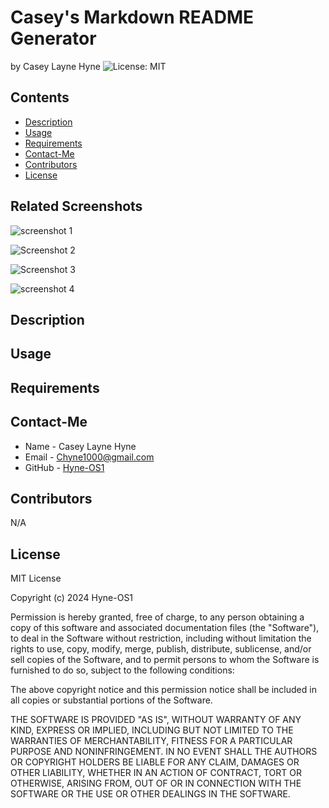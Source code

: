 # Casey's Markdown README Generator
by Casey Layne Hyne
![License: MIT](https://img.shields.io/badge/License-MIT-yellowgreen.svg)

## Contents
* [Description](#description)
* [Usage](#usage)
* [Requirements](#requirements)
* [Contact-Me](#contact-me)
* [Contributors](#contributors)
* [License](#license)

## Related Screenshots 
![screenshot 1](https://github.com/Hyne-OS1/ReadMe-File-Generator/assets/146906218/aa4dc933-b249-46aa-99db-ac9e593ce120)

![Screenshot 2](https://github.com/Hyne-OS1/ReadMe-File-Generator/assets/146906218/84940a4f-3926-4659-9edd-2d5950c77cb5)

![Screenshot 3](https://github.com/Hyne-OS1/ReadMe-File-Generator/assets/146906218/35dd2f57-bbff-4429-b6a4-95251a1f0e40)

![screenshot 4](https://github.com/Hyne-OS1/ReadMe-File-Generator/assets/146906218/467357e2-c4a8-4c4f-b1d7-ca99c2fbb521)

## Description

## Usage

## Requirements

## Contact-Me
* Name - Casey Layne Hyne
* Email - Chyne1000@gmail.com
* GitHub - [Hyne-OS1](https://github.com/Hyne-OS1/)

## Contributors
N/A

## License 

MIT License

Copyright (c) 2024 Hyne-OS1

Permission is hereby granted, free of charge, to any person obtaining a copy
of this software and associated documentation files (the "Software"), to deal
in the Software without restriction, including without limitation the rights
to use, copy, modify, merge, publish, distribute, sublicense, and/or sell
copies of the Software, and to permit persons to whom the Software is
furnished to do so, subject to the following conditions:

The above copyright notice and this permission notice shall be included in all
copies or substantial portions of the Software.

THE SOFTWARE IS PROVIDED "AS IS", WITHOUT WARRANTY OF ANY KIND, EXPRESS OR
IMPLIED, INCLUDING BUT NOT LIMITED TO THE WARRANTIES OF MERCHANTABILITY,
FITNESS FOR A PARTICULAR PURPOSE AND NONINFRINGEMENT. IN NO EVENT SHALL THE
AUTHORS OR COPYRIGHT HOLDERS BE LIABLE FOR ANY CLAIM, DAMAGES OR OTHER
LIABILITY, WHETHER IN AN ACTION OF CONTRACT, TORT OR OTHERWISE, ARISING FROM,
OUT OF OR IN CONNECTION WITH THE SOFTWARE OR THE USE OR OTHER DEALINGS IN THE
SOFTWARE.
